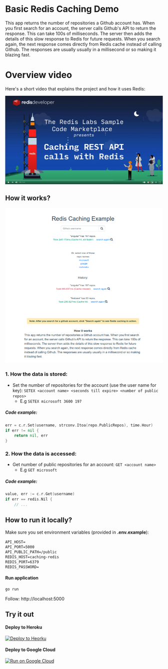<div style="height: 150px"></div>

# Basic Redis Caching Demo

This app returns the number of repositories a Github account has. When you first search for an account, the server calls Github's API to return the response. This can take 100s of milliseconds. The server then adds the details of this slow response to Redis for future requests. When you search again, the next response comes directly from Redis cache instead of calling Github. The responses are usually usually in a millisecond or so making it blazing fast.

# Overview video

Here's a short video that explains the project and how it uses Redis:

[![Watch the video on YouTube](docs/YTThumbnail.png)](https://youtube.com/watch?v=x4dwTM97tBM)

## How it works?

![How it works](docs/screenshot001.png)

### 1. How the data is stored:

- Set the number of repositories for the account (use the user name for key): `SETEX <account name> <seconds till expire> <number of public repos>`
  - E.g `SETEX microsoft 3600 197`

##### Code example:

```Go
err = c.r.Set(username, strconv.Itoa(repo.PublicRepos), time.Hour)
if err != nil {
    return nil, err
}
```

### 2. How the data is accessed:

- Get number of public repositories for an account: `GET <account name>`
  - E.g `GET microsoft`

##### Code example:

```Go
value, err := c.r.Get(username)
if err == redis.Nil {
    // ...
```

## How to run it locally?

Make sure you set environment variables (provided in **.env.example**):

```
API_HOST=
API_PORT=5000
API_PUBLIC_PATH=/public
REDIS_HOST=caching-redis
REDIS_PORT=6379
REDIS_PASSWORD=
```

#### Run application

```sh
go run
```

Follow: http://localhost:5000

## Try it out

#### Deploy to Heroku

<p>
    <a href="https://heroku.com/deploy" target="_blank">
        <img src="https://www.herokucdn.com/deploy/button.svg" alt="Deploy to Heorku" />
    </a>
</p>

#### Deploy to Google Cloud

<p>
    <a href="https://deploy.cloud.run" target="_blank">
        <img src="https://deploy.cloud.run/button.svg" alt="Run on Google Cloud" width="150px"/>
    </a>
</p>
